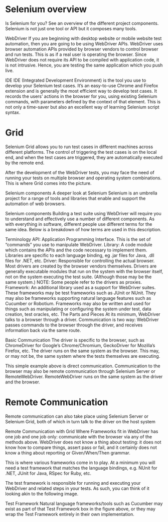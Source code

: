 # Selenium overview
Is Selenium for you? See an overview of the different project components.
Selenium is not just one tool or API but it composes many tools.

WebDriver
If you are beginning with desktop website or mobile website test automation, then you are going to be using WebDriver APIs. WebDriver uses browser automation APIs provided by browser vendors to control browser and run tests. This is as if a real user is operating the browser. Since WebDriver does not require its API to be compiled with application code, it is not intrusive. Hence, you are testing the same application which you push live.

IDE
IDE (Integrated Development Environment) is the tool you use to develop your Selenium test cases. It’s an easy-to-use Chrome and Firefox extension and is generally the most efficient way to develop test cases. It records the users’ actions in the browser for you, using existing Selenium commands, with parameters defined by the context of that element. This is not only a time-saver but also an excellent way of learning Selenium script syntax.

# Grid
Selenium Grid allows you to run test cases in different machines across different platforms. The control of triggering the test cases is on the local end, and when the test cases are triggered, they are automatically executed by the remote end.

After the development of the WebDriver tests, you may face the need of running your tests on multiple browser and operating system combinations. This is where Grid comes into the picture.

Selenium components
A deeper look at Selenium
Selenium is an umbrella project for a range of tools and libraries that enable and support the automation of web browsers.

Selenium components
Building a test suite using WebDriver will require you to understand and effectively use a number of different components. As with everything in software, different people use different terms for the same idea. Below is a breakdown of how terms are used in this description.

Terminology
API: Application Programming Interface. This is the set of “commands” you use to manipulate WebDriver.
Library: A code module which contains the APIs and the code necessary to implement them. Libraries are specific to each language binding, eg .jar files for Java, .dll files for .NET, etc.
Driver: Responsible for controlling the actual browser. Most drivers are created by the browser vendors themselves. Drivers are generally executable modules that run on the system with the browser itself, not on the system executing the test suite. (Although those may be the same system.) NOTE: Some people refer to the drivers as proxies.
Framework: An additional library used as a support for WebDriver suites. These frameworks may be test frameworks such as JUnit or NUnit. They may also be frameworks supporting natural language features such as Cucumber or Robotium. Frameworks may also be written and used for things such as manipulating or configuring the system under test, data creation, test oracles, etc.
The Parts and Pieces
At its minimum, WebDriver talks to a browser through a driver. Communication is two way: WebDriver passes commands to the browser through the driver, and receives information back via the same route.

Basic Communication
The driver is specific to the browser, such as ChromeDriver for Google’s Chrome/Chromium, GeckoDriver for Mozilla’s Firefox, etc. The driver runs on the same system as the browser. This may, or may not be, the same system where the tests themselves are executing.

This simple example above is direct communication. Communication to the browser may also be remote communication through Selenium Server or RemoteWebDriver. RemoteWebDriver runs on the same system as the driver and the browser.

# Remote Communication
Remote communication can also take place using Selenium Server or Selenium Grid, both of which in turn talk to the driver on the host system

Remote Communication with Grid
Where Frameworks fit in
WebDriver has one job and one job only: communicate with the browser via any of the methods above. WebDriver does not know a thing about testing: it does not know how to compare things, assert pass or fail, and it certainly does not know a thing about reporting or Given/When/Then grammar.

This is where various frameworks come in to play. At a minimum you will need a test framework that matches the language bindings, e.g. NUnit for .NET, JUnit for Java, RSpec for Ruby, etc.

The test framework is responsible for running and executing your WebDriver and related steps in your tests. As such, you can think of it looking akin to the following image.

Test Framework
Natural language frameworks/tools such as Cucumber may exist as part of that Test Framework box in the figure above, or they may wrap the Test Framework entirely in their own implementation.
